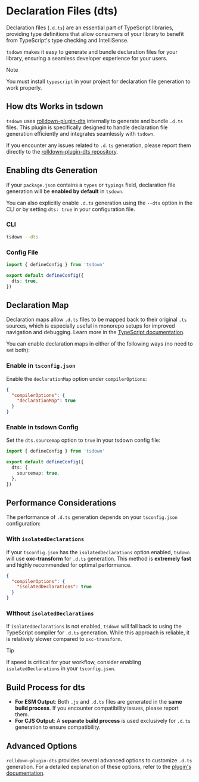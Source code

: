# Declaration Files (dts)

Declaration files (`.d.ts`) are an essential part of TypeScript libraries, providing type definitions that allow consumers of your library to benefit from TypeScript's type checking and IntelliSense.

`tsdown` makes it easy to generate and bundle declaration files for your library, ensuring a seamless developer experience for your users.

> [!NOTE]
> You must install `typescript` in your project for declaration file generation to work properly.

## How dts Works in tsdown

`tsdown` uses [rolldown-plugin-dts](https://github.com/sxzz/rolldown-plugin-dts) internally to generate and bundle `.d.ts` files. This plugin is specifically designed to handle declaration file generation efficiently and integrates seamlessly with `tsdown`.

If you encounter any issues related to `.d.ts` generation, please report them directly to the [rolldown-plugin-dts repository](https://github.com/sxzz/rolldown-plugin-dts/issues).

## Enabling dts Generation

If your `package.json` contains a `types` or `typings` field, declaration file generation will be **enabled by default** in `tsdown`.

You can also explicitly enable `.d.ts` generation using the `--dts` option in the CLI or by setting `dts: true` in your configuration file.

### CLI

```bash
tsdown --dts
```

### Config File

```ts [tsdown.config.ts]
import { defineConfig } from 'tsdown'

export default defineConfig({
  dts: true,
})
```

## Declaration Map

Declaration maps allow `.d.ts` files to be mapped back to their original `.ts` sources, which is especially useful in monorepo setups for improved navigation and debugging. Learn more in the [TypeScript documentation](https://www.typescriptlang.org/tsconfig/#declarationMap).

You can enable declaration maps in either of the following ways (no need to set both):

### Enable in `tsconfig.json`

Enable the `declarationMap` option under `compilerOptions`:

```json [tsconfig.json]
{
  "compilerOptions": {
    "declarationMap": true
  }
}
```

### Enable in tsdown Config

Set the `dts.sourcemap` option to `true` in your tsdown config file:

```ts [tsdown.config.ts]
import { defineConfig } from 'tsdown'

export default defineConfig({
  dts: {
    sourcemap: true,
  },
})
```

## Performance Considerations

The performance of `.d.ts` generation depends on your `tsconfig.json` configuration:

### With `isolatedDeclarations`

If your `tsconfig.json` has the `isolatedDeclarations` option enabled, `tsdown` will use **oxc-transform** for `.d.ts` generation. This method is **extremely fast** and highly recommended for optimal performance.

```json [tsconfig.json]
{
  "compilerOptions": {
    "isolatedDeclarations": true
  }
}
```

### Without `isolatedDeclarations`

If `isolatedDeclarations` is not enabled, `tsdown` will fall back to using the TypeScript compiler for `.d.ts` generation. While this approach is reliable, it is relatively slower compared to `oxc-transform`.

> [!TIP]
> If speed is critical for your workflow, consider enabling `isolatedDeclarations` in your `tsconfig.json`.

## Build Process for dts

- **For ESM Output**: Both `.js` and `.d.ts` files are generated in the **same build process**. If you encounter compatibility issues, please report them.
- **For CJS Output**: A **separate build process** is used exclusively for `.d.ts` generation to ensure compatibility.

## Advanced Options

`rolldown-plugin-dts` provides several advanced options to customize `.d.ts` generation. For a detailed explanation of these options, refer to the [plugin's documentation](https://github.com/sxzz/rolldown-plugin-dts#options).
